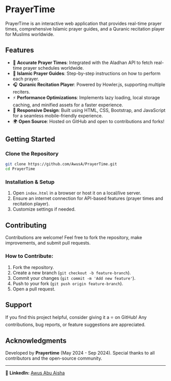 # PrayerTime

PrayerTime is an interactive web application that provides real-time prayer times, comprehensive Islamic prayer guides, and a Quranic recitation player for Muslims worldwide.

## Features

- 📅 **Accurate Prayer Times**: Integrated with the Aladhan API to fetch real-time prayer schedules worldwide.
- 📖 **Islamic Prayer Guides**: Step-by-step instructions on how to perform each prayer.
- 🎧 **Quranic Recitation Player**: Powered by Howler.js, supporting multiple reciters.
- ⚡ **Performance Optimizations**: Implements lazy loading, local storage caching, and minified assets for a faster experience.
- 📱 **Responsive Design**: Built using HTML, CSS, Bootstrap, and JavaScript for a seamless mobile-friendly experience.
- 🌍 **Open Source**: Hosted on GitHub and open to contributions and forks!

## Getting Started

### Clone the Repository
```sh
git clone https://github.com/AwusA/PrayerTime.git
cd PrayerTime
```

### Installation & Setup
1. Open `index.html` in a browser or host it on a local/live server.
2. Ensure an internet connection for API-based features (prayer times and recitation player).
3. Customize settings if needed.

## Contributing

Contributions are welcome! Feel free to fork the repository, make improvements, and submit pull requests.

### How to Contribute:
1. Fork the repository.
2. Create a new branch (`git checkout -b feature-branch`).
3. Commit your changes (`git commit -m 'Add new feature'`).
4. Push to your fork (`git push origin feature-branch`).
5. Open a pull request.

## Support

If you find this project helpful, consider giving it a ⭐ on GitHub! Any contributions, bug reports, or feature suggestions are appreciated.

## Acknowledgments

Developed by **Prayertime** (May 2024 - Sep 2024). Special thanks to all contributors and the open-source community.

---
🔗 **LinkedIn:** [Awus Abu Aisha](https://www.linkedin.com/in/awus-abu-aisha-176296355/)
